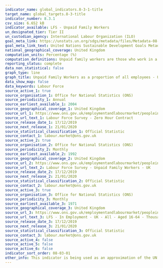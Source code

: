 ```yaml
---
indicator_name: global_indicators.8-3-1-title
target_name: global_targets.8-3-title
indicator_number: 8.3.1
csv_size: 6.652 kB
indicator_available: LFS - Unpaid Family Workers
un_designated_tier: Tier II
un_custodian_agency: International Labour Organization (ILO)
goal_meta_link: https://unstats.un.org/sdgs/metadata/files/Metadata-08-03-01.pdf
goal_meta_link_text: United Nations Sustainable Development Goals Metadata (PDF 231 KB)
national_geographical_coverage: United Kingdom
computation_units: Percentage (%)
computation_definitions: Unpaid family workers are those who work in a family business who do not receive a formal wage or salary but benefit from the profits of that business. This does not include unpaid family carers – they are not included in the employment statistics at all.
reporting_status: complete
data_non_statistical: false
graph_type: line
graph_title: Unpaid Family Workers as a proportion of all employees - United Kingdom
data_show_map: false
data_keywords: Labour Force
source_active_1: true
source_organisation_1: Office for National Statistics (ONS)
source_periodicity_1: Annual
source_earliest_available_1: 2004
source_geographical_coverage_1: United Kingdom
source_url_1: https://www.ons.gov.uk/employmentandlabourmarket/peopleinwork/employmentandemployeetypes/bulletins/regionallabourmarket/december2019/relateddata
source_url_text_1: Labour Force Survey - Zero Hour Contract
source_release_date_1: 17/12/2019
source_next_release_1: 21/01/2020
source_statistical_classification_1: Official Statistic 
source_contact_1: labour.market@ons.gov.uk
source_active_2: true
source_organisation_2: Office for National Statistics (ONS)
source_periodicity_2: Monthly
source_earliest_available_2: 1992
source_geographical_coverage_2: United Kingdom
source_url_2: https://www.ons.gov.uk/employmentandlabourmarket/peopleinwork/employmentandemployeetypes/timeseries/mgrt/lms
source_url_text_2: Labour Force Survey - Unpaid Family Workers - UK
source_release_date_2: 17/12/2019
source_next_release_2: 21/01/2020
source_statistical_classification_2: Official Statistic
source_contact_2: labour.market@ons.gov.uk
source_active_3: true
source_organisation_3: Office for National Statistics (ONS)
source_periodicity_3: Monthly
source_earliest_available_3: 1971
source_geographical_coverage_3: United Kingdom
source_url_3: https://www.ons.gov.uk/employmentandlabourmarket/peopleinwork/employmentandemployeetypes/timeseries/lf2g/lms
source_url_text_3: LFS - In Employment - UK - All - Aged 16-64 - Thousands - SA
source_release_date_3: 17/12/2019
source_next_release_3: 21/01/2020
source_statistical_classification_3: Official Statistic
source_contact_3: labour.market@ons.gov.uk
source_active_4: false
source_active_5: false
source_active_6: false
indicator_sort_order: 08-03-01
other_info: This indicator is being used as an approximation of the UN SDG Indicator. Where possible, we will work to identify or develop UK data to meet the global indicator specification. This indicator has been identified in collaboration with topic experts.
---
```

